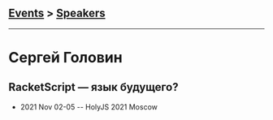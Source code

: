 ## [Events](../README.md) > [Speakers](../speakers.md)
---

# Сергей Головин

## RacketScript — язык будущего?
- 2021 Nov 02-05 -- HolyJS 2021 Moscow    
